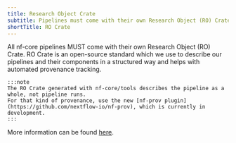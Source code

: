```yaml
---
title: Research Object Crate
subtitle: Pipelines must come with their own Research Object (RO) Crate
shortTitle: RO Crate
---
```


All nf-core pipelines MUST come with their own Research Object (RO) Crate.
RO Crate is an open-source standard which we use to describe our pipelines and their components in a structured way and helps with automated provenance tracking.

    :::note
    The RO Crate generated with nf-core/tools describes the pipeline as a whole, not pipeline runs.
    For that kind of provenance, use the new [nf-prov plugin](https://github.com/nextflow-io/nf-prov), which is currently in development.
    :::

More information can be found [here](https://www.researchobject.org/ro-crate/).
